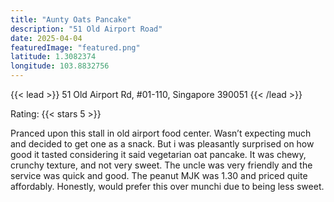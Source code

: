 ```yaml
---
title: "Aunty Oats Pancake"
description: "51 Old Airport Road"
date: 2025-04-04
featuredImage: "featured.png"
latitude: 1.3082374
longitude: 103.8832756
---
```


{{< lead >}}
51 Old Airport Rd, #01-110, Singapore 390051
{{< /lead >}}

Rating: {{< stars 5 >}}

Pranced upon this stall in old airport food center. Wasn’t expecting much and decided to get one as a snack. But i was pleasantly surprised on how good it tasted considering it said vegetarian oat pancake. It was chewy, crunchy texture, and not very sweet. The uncle was very friendly and the service was quick and good. The peanut MJK was 1.30 and priced quite affordably. Honestly, would prefer this over munchi due to being less sweet.